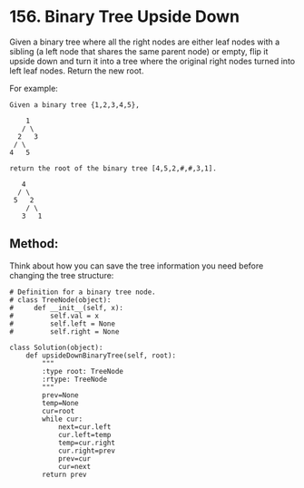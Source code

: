 # 156. Binary Tree Upside Down

Given a binary tree where all the right nodes are either leaf nodes with a sibling (a left node that shares the same parent node) or empty, flip it upside down and turn it into a tree where the original right nodes turned into left leaf nodes. Return the new root.

For example:

    Given a binary tree {1,2,3,4,5},
    
        1
       / \
      2   3
     / \
    4   5
    
    return the root of the binary tree [4,5,2,#,#,3,1].
    
       4
      / \
     5   2
        / \
       3   1  
       
## Method:

Think about how you can save the tree information you need before changing the tree structure:

    # Definition for a binary tree node.
    # class TreeNode(object):
    #     def __init__(self, x):
    #         self.val = x
    #         self.left = None
    #         self.right = None
    
    class Solution(object):
        def upsideDownBinaryTree(self, root):
            """
            :type root: TreeNode
            :rtype: TreeNode
            """
            prev=None
            temp=None
            cur=root
            while cur:
                next=cur.left
                cur.left=temp
                temp=cur.right
                cur.right=prev
                prev=cur
                cur=next
            return prev